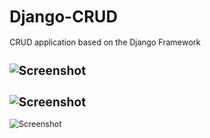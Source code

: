 Django-CRUD
===========

CRUD application based on the Django Framework

![Screenshot](https://github.com/feliperfranca/Django-CRUD/raw/master/screenshot1.png)
---
![Screenshot](https://github.com/feliperfranca/Django-CRUD/raw/master/screenshot2.png)
---
![Screenshot](https://github.com/feliperfranca/Django-CRUD/raw/master/screenshot3.png)
